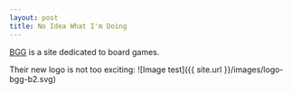 ```yaml
---
layout: post
title: No Idea What I'm Doing
---
```


[BGG](http://boardgamegeek.com) is a site dedicated to board games.


Their new logo is not too exciting:
![Image test]({{ site.url }}/images/logo-bgg-b2.svg)
